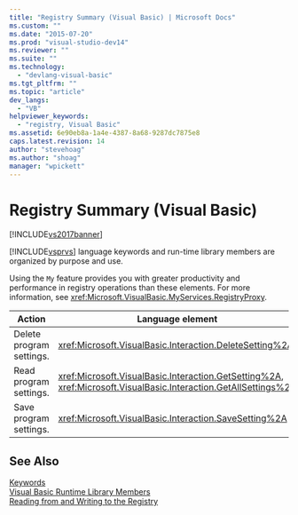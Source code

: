 ```yaml
---
title: "Registry Summary (Visual Basic) | Microsoft Docs"
ms.custom: ""
ms.date: "2015-07-20"
ms.prod: "visual-studio-dev14"
ms.reviewer: ""
ms.suite: ""
ms.technology: 
  - "devlang-visual-basic"
ms.tgt_pltfrm: ""
ms.topic: "article"
dev_langs: 
  - "VB"
helpviewer_keywords: 
  - "registry, Visual Basic"
ms.assetid: 6e90eb8a-1a4e-4387-8a68-9287dc7875e8
caps.latest.revision: 14
author: "stevehoag"
ms.author: "shoag"
manager: "wpickett"
---
```

# Registry Summary (Visual Basic)
[!INCLUDE[vs2017banner](../../../visual-basic/includes/vs2017banner.md)]

[!INCLUDE[vsprvs](../../../csharp/includes/vsprvs-md.md)] language keywords and run-time library members are organized by purpose and use.  
  
 Using the `My` feature provides you with greater productivity and performance in registry operations than these elements. For more information, see <xref:Microsoft.VisualBasic.MyServices.RegistryProxy>.  
  
|**Action**|**Language element**|  
|----------------|--------------------------|  
|Delete program settings.|<xref:Microsoft.VisualBasic.Interaction.DeleteSetting%2A>|  
|Read program settings.|<xref:Microsoft.VisualBasic.Interaction.GetSetting%2A>, <xref:Microsoft.VisualBasic.Interaction.GetAllSettings%2A>|  
|Save program settings.|<xref:Microsoft.VisualBasic.Interaction.SaveSetting%2A>|  
  
## See Also  
 [Keywords](../../../visual-basic/language-reference/keywords/index.md)   
 [Visual Basic Runtime Library Members](../../../visual-basic/language-reference/runtime-library-members.md)   
 [Reading from and Writing to the Registry](../../../visual-basic/developing-apps/programming/computer-resources/reading-from-and-writing-to-the-registry.md)